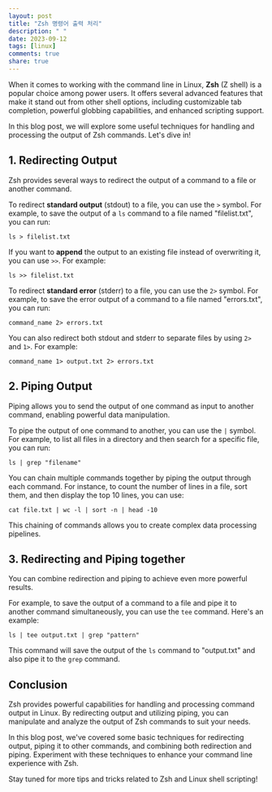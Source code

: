 ```yaml
---
layout: post
title: "Zsh 명령어 출력 처리"
description: " "
date: 2023-09-12
tags: [linux]
comments: true
share: true
---
```


When it comes to working with the command line in Linux, **Zsh** (Z shell) is a popular choice among power users. It offers several advanced features that make it stand out from other shell options, including customizable tab completion, powerful globbing capabilities, and enhanced scripting support.

In this blog post, we will explore some useful techniques for handling and processing the output of Zsh commands. Let's dive in!

## 1. Redirecting Output

Zsh provides several ways to redirect the output of a command to a file or another command.

To redirect **standard output** (stdout) to a file, you can use the `>` symbol. For example, to save the output of a `ls` command to a file named "filelist.txt", you can run:

```shell
ls > filelist.txt
```

If you want to **append** the output to an existing file instead of overwriting it, you can use `>>`. For example:

```shell
ls >> filelist.txt
```

To redirect **standard error** (stderr) to a file, you can use the `2>` symbol. For example, to save the error output of a command to a file named "errors.txt", you can run:

```shell
command_name 2> errors.txt
```

You can also redirect both stdout and stderr to separate files by using `2>` and `1>`. For example:

```shell
command_name 1> output.txt 2> errors.txt
```

## 2. Piping Output

Piping allows you to send the output of one command as input to another command, enabling powerful data manipulation.

To pipe the output of one command to another, you can use the `|` symbol. For example, to list all files in a directory and then search for a specific file, you can run:

```shell
ls | grep "filename"
```

You can chain multiple commands together by piping the output through each command. For instance, to count the number of lines in a file, sort them, and then display the top 10 lines, you can use:

```shell
cat file.txt | wc -l | sort -n | head -10
```

This chaining of commands allows you to create complex data processing pipelines.

## 3. Redirecting and Piping together

You can combine redirection and piping to achieve even more powerful results.

For example, to save the output of a command to a file and pipe it to another command simultaneously, you can use the `tee` command. Here's an example:

```shell
ls | tee output.txt | grep "pattern"
```

This command will save the output of the `ls` command to "output.txt" and also pipe it to the `grep` command.

## Conclusion

Zsh provides powerful capabilities for handling and processing command output in Linux. By redirecting output and utilizing piping, you can manipulate and analyze the output of Zsh commands to suit your needs.

In this blog post, we've covered some basic techniques for redirecting output, piping it to other commands, and combining both redirection and piping. Experiment with these techniques to enhance your command line experience with Zsh.

Stay tuned for more tips and tricks related to Zsh and Linux shell scripting!